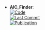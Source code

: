 - **AIC_Finder**:   
	[![Code](https://img.shields.io/github/stars/dahvida/AIC_Finder?style=for-the-badge&logo=github)](https://github.com/dahvida/AIC_Finder)  
	[![Last Commit](https://img.shields.io/github/last-commit/dahvida/AIC_Finder?style=for-the-badge&logo=github)](https://github.com/dahvida/AIC_Finder)  
	[![Publication](https://img.shields.io/badge/Publication-Citations:1-blue?style=for-the-badge&logo=bookstack)](https://pubs.acs.org/doi/10.1021/acscentsci.3c01517)  

